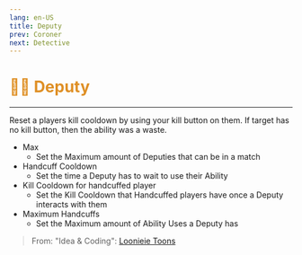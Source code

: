 ```yaml
---
lang: en-US
title: Deputy
prev: Coroner
next: Detective
---
```


# <font color="#df9026">👮‍♂️ <b>Deputy</b></font> <Badge text="Support" type="tip" vertical="middle"/>
---

Reset a players kill cooldown by using your kill button on them. If target has no kill button, then the ability was a waste.
* Max
  * Set the Maximum amount of Deputies that can be in a match
* Handcuff Cooldown
  * Set the time a Deputy has to wait to use their Ability
* Kill Cooldown for handcuffed player
  * Set the Kill Cooldown that Handcuffed players have once a Deputy interacts with them
* Maximum Handcuffs
  * Set the Maximum amount of Ability Uses a Deputy has

> From: "Idea & Coding": [Loonieie Toons](https://github.com/Loonie-Toons)